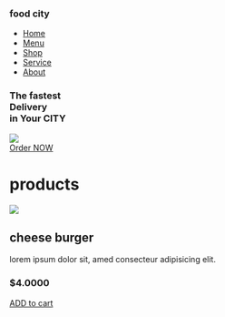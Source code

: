 <!DOCTYPE html>
<html lang="en">
  <head>
    <meta charset="UTF-8">
    <meta http-equiv="X=UA-Compatible" content="IE=edge">
    <meta name="viewport" content="width= device-width, intial-scale=1.0">
    <title> OUJDA  Delecious-fooD </title>
    <link rel="stylesheet" href="style.css">
    <link rel="shortcut icon" href="image/logo.png">
    <link rel="stylesheet" href="https://cdnjs.cloudflare.com/ajax/libs/font-awesome/6.1.1/css/all.min.css" integrity="sha512-KfkfwYDsLkIlwQp6LFnl8zNdLGxu9YAA1QvwINks4PhcElQSvqcyVLLD9aMhXd13uQjoXtEKNosOWaZqXgel0g==" crossorigin="anonymous" referrerpolicy="no-referrer" />
  </head>
  <body>
    <section>
	  <nav>
	    <div class="logo">
		  <h1>food cit<span>y</span></h1>
		</div>
		<ul>
		  <li><a href="#home">Home</a></li>
		  <li><a href="#Menu">Menu</a></li>
		  <li><a href="#Shop">Shop</a></li>
		  <li><a href="#Service">Service</a></li>
		  <li><a href="#About">About</a></li>
		</ul>
		<div class="icons">
		  <i class="fa-solid fa-heart"></i>
		  <i class="fa-solid fa-cart-shopping"></i>
		  <i class="fa-solid fa-user"></i>
		</div>
		<div class="main" id="Home">
		  <div class="main_content">
		    <div class="main_text">
			  <h1>The fastest<br> Delivery <br> <span>in Your CITY</span></h1>
			  <p> 
			  </p>
			</div>
			<div class="main_image">
			  <img src="https://img.delicious.com.au/tDFZk3WL/del/2016/03/portuguese-chicken-burger-28443-1.jpg">
			</div>
		  </div>
		  <div class="social_icon">
		    <i class="fa-brands fa-facebook-f"></i>
		    <i class="fa-brands fa-twitter"></i>
		    <i class="fa-brands fa-instagram"></i>
		    <i class="fa-brands fa-linkedin-in"></i>
		  </div>
		  <div class="button">
		    <a href="#">Order NOW</a>
		    <i class="fa-solid fa-chevron-right"></i>
		  </div>
		</div>
	  </nav>
	</section> 
	 <div class="products" id="products">
		 <h1>products</h1>
		 <div class="box">
			 <div class="card">
				 <div class="small_card">
					 <i class="fa-solid fa-heart"></i>
					 <i class="fa-solid fa-share"></i>
				 </div>
				 <div class="image">
					 <img src="https://www.google.com/url?sa=i&url=https%3A%2F%2Fwww.sargento.com%2Frecipes%2Fgrilling%2Fultimate-cheeseburger%2F&psig=AOvVaw0DgxYsb0wgwC0NSQbpJ2Gl&ust=1678190994365000&source=images&cd=vfe&ved=0CBAQjRxqFwoTCKi3z_Kix_0CFQAAAAAdAAAAABAD" >
				 </div>
				 <div class="products_text">
					 <h2>cheese burger</h2>
					 <p>
						 lorem ipsum dolor sit, amed consecteur adipisicing elit.
					 </p>
					 <h3>$4.0000</h3>
					 <div class="procucts_star">
						 <i class="fa_solid fa_star"></i>
						 <i class="fa_solid fa_star"></i>
						 <i class="fa_solid fa_star"></i>
						 <i class="fa_solid fa_star"></i>
						 <i class="fa_solid fa_star"></i>
					 </div>
					 <a href="#" class="btn">ADD to cart</a>
				 </div>
			 </div>
		 </div>
	 </div>
  
  </body>
</html>

